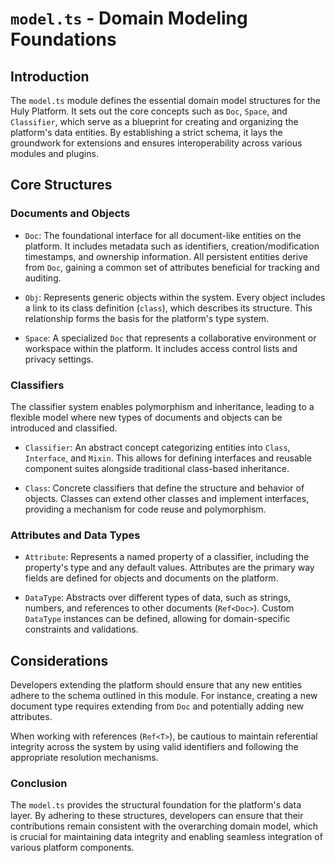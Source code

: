 # `model.ts` - Domain Modeling Foundations

## Introduction

The `model.ts` module defines the essential domain model structures for the Huly Platform. It sets out the core concepts such as `Doc`, `Space`, and `Classifier`, which serve as a blueprint for creating and organizing the platform's data entities. By establishing a strict schema, it lays the groundwork for extensions and ensures interoperability across various modules and plugins.

## Core Structures

### Documents and Objects

- `Doc`: The foundational interface for all document-like entities on the platform. It includes metadata such as identifiers, creation/modification timestamps, and ownership information. All persistent entities derive from `Doc`, gaining a common set of attributes beneficial for tracking and auditing.

- `Obj`: Represents generic objects within the system. Every object includes a link to its class definition (`class`), which describes its structure. This relationship forms the basis for the platform's type system.

- `Space`: A specialized `Doc` that represents a collaborative environment or workspace within the platform. It includes access control lists and privacy settings.

### Classifiers

The classifier system enables polymorphism and inheritance, leading to a flexible model where new types of documents and objects can be introduced and classified.

- `Classifier`: An abstract concept categorizing entities into `Class`, `Interface`, and `Mixin`. This allows for defining interfaces and reusable component suites alongside traditional class-based inheritance.

- `Class`: Concrete classifiers that define the structure and behavior of objects. Classes can extend other classes and implement interfaces, providing a mechanism for code reuse and polymorphism.

### Attributes and Data Types

- `Attribute`: Represents a named property of a classifier, including the property's type and any default values. Attributes are the primary way fields are defined for objects and documents on the platform.

- `DataType`: Abstracts over different types of data, such as strings, numbers, and references to other documents (`Ref<Doc>`). Custom `DataType` instances can be defined, allowing for domain-specific constraints and validations.

## Considerations

Developers extending the platform should ensure that any new entities adhere to the schema outlined in this module. For instance, creating a new document type requires extending from `Doc` and potentially adding new attributes.

When working with references (`Ref<T>`), be cautious to maintain referential integrity across the system by using valid identifiers and following the appropriate resolution mechanisms.

### Conclusion

The `model.ts` provides the structural foundation for the platform's data layer. By adhering to these structures, developers can ensure that their contributions remain consistent with the overarching domain model, which is crucial for maintaining data integrity and enabling seamless integration of various platform components.
